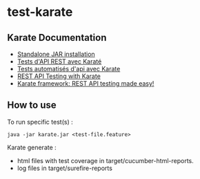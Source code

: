 # test-karate

## Karate Documentation

- [Standalone JAR installation](https://github.com/intuit/karate/tree/master/karate-netty#standalone-jar)
- [Tests d'API REST avec Karaté](https://www.codeflow.site/fr/article/karate-rest-api-testing)
- [Tests automatisés d'api avec Karate](http://www.salto-consulting.com/tests-automatises-dapi-avec-karate/)
- [REST API Testing with Karate](https://www.baeldung.com/karate-rest-api-testing)
- [Karate framework: REST API testing made easy!](https://aboullaite.me/karate-framework-rest-testing/)

## How to use

To run specific test(s) :

```
java -jar karate.jar <test-file.feature>
```

Karate generate :
- html files with test coverage in target/cucumber-html-reports.
- log files in target/surefire-reports
